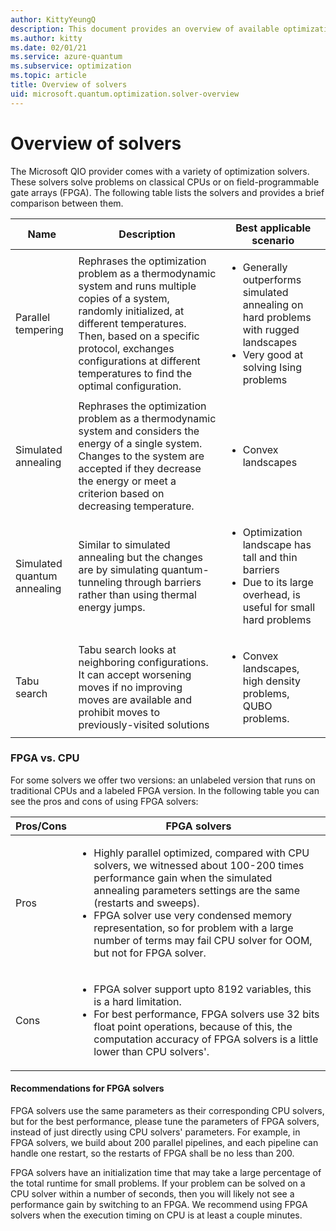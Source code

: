 ```yaml
---
author: KittyYeungQ
description: This document provides an overview of available optimization solvers in Azure Quantum.
ms.author: kitty
ms.date: 02/01/21
ms.service: azure-quantum
ms.subservice: optimization
ms.topic: article
title: Overview of solvers
uid: microsoft.quantum.optimization.solver-overview
---
```


# Overview of solvers

The Microsoft QIO provider comes with a variety of optimization solvers. These solvers solve problems on classical CPUs or on field-programmable gate arrays (FPGA). The following table lists the solvers and provides a brief comparison between them.

| **Name** | **Description** | **Best applicable scenario** |
| - | - | - |
| Parallel tempering | Rephrases the optimization problem as a thermodynamic system and runs multiple copies of a system, randomly initialized, at different temperatures. Then, based on a specific protocol, exchanges configurations at different temperatures to find the optimal configuration. | <ul><li>Generally outperforms simulated annealing on hard problems with rugged landscapes</li><li> Very good at solving Ising problems</li></ul> |
| Simulated annealing | Rephrases the optimization problem as a thermodynamic system and considers the energy of a single system. Changes to the system are accepted if they decrease the energy or meet a criterion based on decreasing temperature. | <ul><li>Convex landscapes</li></ul> |
| Simulated quantum annealing | Similar to simulated annealing but the changes are by simulating quantum-tunneling through barriers rather than using thermal energy jumps. | <ul><li>Optimization landscape has tall and thin barriers</li><li>Due to its large overhead, is useful for small hard problems</li></ul> |
| Tabu search | Tabu search looks at neighboring configurations.  It can accept worsening moves if no improving moves are available  and prohibit moves to previously-visited solutions | <ul><li>Convex landscapes, high density problems, QUBO problems.</li></ul>

### FPGA vs. CPU

For some solvers we offer two versions: an unlabeled version that runs on traditional CPUs and a labeled FPGA version. In the following table you can see the pros and cons of using FPGA solvers:

| Pros/Cons | FPGA solvers |
| - | - |
| Pros | <ul><li>Highly parallel optimized, compared with CPU solvers, we witnessed about 100-200 times performance gain when the simulated annealing parameters settings are the same (restarts and sweeps).</li><li>FPGA solver use very condensed memory representation, so for problem with a large number of terms may fail CPU solver for OOM, but not for FPGA solver.</li></ul> |
| Cons | <ul><li>FPGA solver support upto 8192 variables, this is a hard limitation.</li><li>For best performance, FPGA solvers use 32 bits float point operations, because of this, the computation accuracy of FPGA solvers is a little lower than CPU solvers'.</li></ul>                                                                                                                 |

#### Recommendations for FPGA solvers 

FPGA solvers use the same parameters as their corresponding CPU solvers, but for the best performance, please tune the parameters of FPGA solvers, instead of just directly using CPU solvers' parameters. For example, in FPGA solvers, we build about 200 parallel pipelines, and each pipeline can handle one restart, so the restarts of FPGA shall be no less than 200.

FPGA solvers have an initialization time that may take a large percentage of the total runtime for small problems. If your problem can be solved on a CPU solver within a number of seconds, then you will likely not see a performance gain by switching to an FPGA. We recommend using FPGA solvers when the execution timing on CPU is at least a couple minutes.